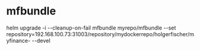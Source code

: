 # mfbundle

helm upgrade -i --cleanup-on-fail mfbundle myrepo/mfbundle --set repository=192.168.100.73:31003/repository/mydockerrepo/holgerfischer/myfinance- --devel